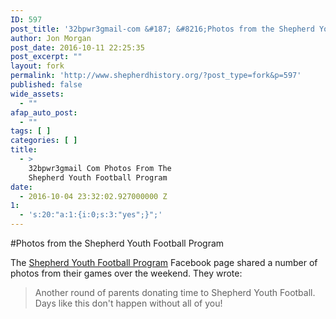 ```yaml
---
ID: 597
post_title: '32bpwr3gmail-com &#187; &#8216;Photos from the Shepherd Youth Football Program'
author: Jon Morgan
post_date: 2016-10-11 22:25:35
post_excerpt: ""
layout: fork
permalink: 'http://www.shepherdhistory.org/?post_type=fork&p=597'
published: false
wide_assets:
  - ""
afap_auto_post:
  - ""
tags: [ ]
categories: [ ]
title:
  - >
    32bpwr3gmail Com Photos From The
    Shepherd Youth Football Program
date:
  - 2016-10-04 23:32:02.927000000 Z
1:
  - 's:20:"a:1:{i:0;s:3:"yes";}";'
---
```

#Photos from the Shepherd Youth Football Program

The <a href="http://www.shepherdhistory.org/business-directory/574/shepherd-youth-football-program">Shepherd Youth Football Program</a> Facebook page shared a number of photos from their games over the weekend. They wrote:
<blockquote>Another round of parents donating time to Shepherd Youth Football. Days like this don't happen without all of you!</blockquote>